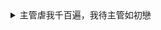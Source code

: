 <details>
  
  <summary> 主管虐我千百遍，我待主管如初戀 </summary>
  
  ``` 
  
  ![](https://i.imgur.com/1HEyQGq.jpg)
  


</details>
